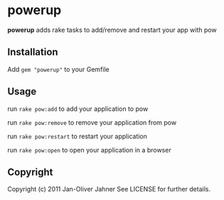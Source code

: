 powerup
========
**powerup** adds rake tasks to add/remove and restart your app with pow

Installation
---------------
Add `gem "powerup"` to your Gemfile


Usage
---------------
run `rake pow:add` to add your application to pow

run `rake pow:remove` to remove your application from pow

run `rake pow:restart` to restart your application

run `rake pow:open` to open your application in a browser

Copyright
---------
Copyright (c) 2011 Jan-Oliver Jahner See LICENSE for further details.